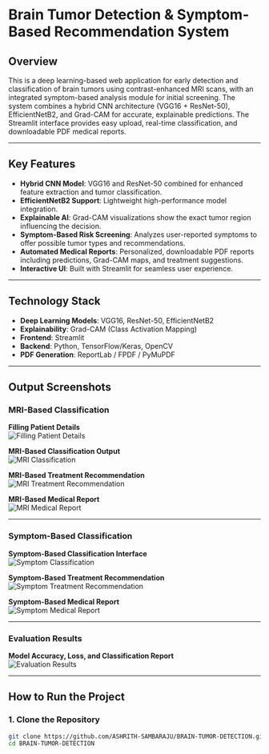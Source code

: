 # Brain Tumor Detection & Symptom-Based Recommendation System

## Overview  
This is a deep learning-based web application for early detection and classification of brain tumors using contrast-enhanced MRI scans, with an integrated symptom-based analysis module for initial screening. The system combines a hybrid CNN architecture (VGG16 + ResNet-50), EfficientNetB2, and Grad-CAM for accurate, explainable predictions. The Streamlit interface provides easy upload, real-time classification, and downloadable PDF medical reports.

---

## Key Features  

- **Hybrid CNN Model**: VGG16 and ResNet-50 combined for enhanced feature extraction and tumor classification.  
- **EfficientNetB2 Support**: Lightweight high-performance model integration.  
- **Explainable AI**: Grad-CAM visualizations show the exact tumor region influencing the decision.  
- **Symptom-Based Risk Screening**: Analyzes user-reported symptoms to offer possible tumor types and recommendations.  
- **Automated Medical Reports**: Personalized, downloadable PDF reports including predictions, Grad-CAM maps, and treatment suggestions.  
- **Interactive UI**: Built with Streamlit for seamless user experience.

---

## Technology Stack  

- **Deep Learning Models**: VGG16, ResNet-50, EfficientNetB2  
- **Explainability**: Grad-CAM (Class Activation Mapping)  
- **Frontend**: Streamlit  
- **Backend**: Python, TensorFlow/Keras, OpenCV  
- **PDF Generation**: ReportLab / FPDF / PyMuPDF  

---

## Output Screenshots

### MRI-Based Classification

**Filling Patient Details**  
![Filling Patient Details](data/outputs/filling_patient%20details.jpg)

**MRI-Based Classification Output**  
![MRI Classification](data/outputs/mri_based_classification.jpg)

**MRI-Based Treatment Recommendation**  
![MRI Treatment Recommendation](data/outputs/mri_based_treatment_recommedation.jpg)

**MRI-Based Medical Report**  
![MRI Medical Report](data/outputs/mri_based_medicalreport.png)

---

### Symptom-Based Classification

**Symptom-Based Classification Interface**  
![Symptom Classification](data/outputs/symptom_based_classification.jpg)

**Symptom-Based Treatment Recommendation**  
![Symptom Treatment Recommendation](data/outputs/symptom_based_treatment_recommendation.jpg)

**Symptom-Based Medical Report**  
![Symptom Medical Report](data/outputs/symptom_based_medicalreport.png)

---

### Evaluation Results

**Model Accuracy, Loss, and Classification Report**  
![Evaluation Results](data/outputs/evaluation_results.png)

---

## How to Run the Project

### 1. Clone the Repository

```bash
git clone https://github.com/ASHRITH-SAMBARAJU/BRAIN-TUMOR-DETECTION.git
cd BRAIN-TUMOR-DETECTION

